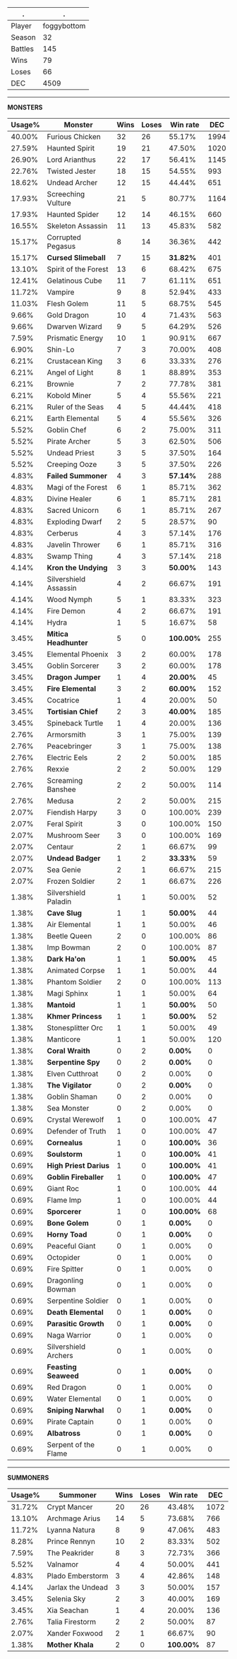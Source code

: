 .|.
|-|-
Player|foggybottom
Season|32
Battles|145
Wins|79
Loses|66
DEC|4509

---
**MONSTERS**

Usage%|Monster|Wins|Loses|Win rate|DEC|
-|-|-|-|-|-|
40.00%|Furious Chicken|32|26|55.17%|1994|
27.59%|Haunted Spirit|19|21|47.50%|1020|
26.90%|Lord Arianthus|22|17|56.41%|1145|
22.76%|Twisted Jester|18|15|54.55%|993|
18.62%|Undead Archer|12|15|44.44%|651|
17.93%|Screeching Vulture|21|5|80.77%|1164|
17.93%|Haunted Spider|12|14|46.15%|660|
16.55%|Skeleton Assassin|11|13|45.83%|582|
15.17%|Corrupted Pegasus|8|14|36.36%|442|
15.17%|**Cursed Slimeball**|7|15|**31.82%**|401|
13.10%|Spirit of the Forest|13|6|68.42%|675|
12.41%|Gelatinous Cube|11|7|61.11%|651|
11.72%|Vampire|9|8|52.94%|433|
11.03%|Flesh Golem|11|5|68.75%|545|
9.66%|Gold Dragon|10|4|71.43%|563|
9.66%|Dwarven Wizard|9|5|64.29%|526|
7.59%|Prismatic Energy|10|1|90.91%|667|
6.90%|Shin-Lo|7|3|70.00%|408|
6.21%|Crustacean King|3|6|33.33%|276|
6.21%|Angel of Light|8|1|88.89%|353|
6.21%|Brownie|7|2|77.78%|381|
6.21%|Kobold Miner|5|4|55.56%|221|
6.21%|Ruler of the Seas|4|5|44.44%|418|
6.21%|Earth Elemental|5|4|55.56%|326|
5.52%|Goblin Chef|6|2|75.00%|311|
5.52%|Pirate Archer|5|3|62.50%|506|
5.52%|Undead Priest|3|5|37.50%|164|
5.52%|Creeping Ooze|3|5|37.50%|226|
4.83%|**Failed Summoner**|4|3|**57.14%**|288|
4.83%|Magi of the Forest|6|1|85.71%|362|
4.83%|Divine Healer|6|1|85.71%|281|
4.83%|Sacred Unicorn|6|1|85.71%|267|
4.83%|Exploding Dwarf|2|5|28.57%|90|
4.83%|Cerberus|4|3|57.14%|176|
4.83%|Javelin Thrower|6|1|85.71%|316|
4.83%|Swamp Thing|4|3|57.14%|218|
4.14%|**Kron the Undying**|3|3|**50.00%**|143|
4.14%|Silvershield Assassin|4|2|66.67%|191|
4.14%|Wood Nymph|5|1|83.33%|323|
4.14%|Fire Demon|4|2|66.67%|191|
4.14%|Hydra|1|5|16.67%|58|
3.45%|**Mitica Headhunter**|5|0|**100.00%**|255|
3.45%|Elemental Phoenix|3|2|60.00%|178|
3.45%|Goblin Sorcerer|3|2|60.00%|178|
3.45%|**Dragon Jumper**|1|4|**20.00%**|45|
3.45%|**Fire Elemental**|3|2|**60.00%**|152|
3.45%|Cocatrice|1|4|20.00%|50|
3.45%|**Tortisian Chief**|2|3|**40.00%**|185|
3.45%|Spineback Turtle|1|4|20.00%|136|
2.76%|Armorsmith|3|1|75.00%|139|
2.76%|Peacebringer|3|1|75.00%|138|
2.76%|Electric Eels|2|2|50.00%|185|
2.76%|Rexxie|2|2|50.00%|129|
2.76%|Screaming Banshee|2|2|50.00%|114|
2.76%|Medusa|2|2|50.00%|215|
2.07%|Fiendish Harpy|3|0|100.00%|239|
2.07%|Feral Spirit|3|0|100.00%|150|
2.07%|Mushroom Seer|3|0|100.00%|169|
2.07%|Centaur|2|1|66.67%|99|
2.07%|**Undead Badger**|1|2|**33.33%**|59|
2.07%|Sea Genie|2|1|66.67%|215|
2.07%|Frozen Soldier|2|1|66.67%|226|
1.38%|Silvershield Paladin|1|1|50.00%|52|
1.38%|**Cave Slug**|1|1|**50.00%**|44|
1.38%|Air Elemental|1|1|50.00%|46|
1.38%|Beetle Queen|2|0|100.00%|86|
1.38%|Imp Bowman|2|0|100.00%|87|
1.38%|**Dark Ha'on**|1|1|**50.00%**|45|
1.38%|Animated Corpse|1|1|50.00%|44|
1.38%|Phantom Soldier|2|0|100.00%|113|
1.38%|Magi Sphinx|1|1|50.00%|64|
1.38%|**Mantoid**|1|1|**50.00%**|50|
1.38%|**Khmer Princess**|1|1|**50.00%**|52|
1.38%|Stonesplitter Orc|1|1|50.00%|49|
1.38%|Manticore|1|1|50.00%|120|
1.38%|**Coral Wraith**|0|2|**0.00%**|0|
1.38%|**Serpentine Spy**|0|2|**0.00%**|0|
1.38%|Elven Cutthroat|0|2|0.00%|0|
1.38%|**The Vigilator**|0|2|**0.00%**|0|
1.38%|Goblin Shaman|0|2|0.00%|0|
1.38%|Sea Monster|0|2|0.00%|0|
0.69%|Crystal Werewolf|1|0|100.00%|47|
0.69%|Defender of Truth|1|0|100.00%|47|
0.69%|**Cornealus**|1|0|**100.00%**|36|
0.69%|**Soulstorm**|1|0|**100.00%**|41|
0.69%|**High Priest Darius**|1|0|**100.00%**|41|
0.69%|**Goblin Fireballer**|1|0|**100.00%**|47|
0.69%|Giant Roc|1|0|100.00%|44|
0.69%|Flame Imp|1|0|100.00%|44|
0.69%|**Sporcerer**|1|0|**100.00%**|68|
0.69%|**Bone Golem**|0|1|**0.00%**|0|
0.69%|**Horny Toad**|0|1|**0.00%**|0|
0.69%|Peaceful Giant|0|1|0.00%|0|
0.69%|Octopider|0|1|0.00%|0|
0.69%|Fire Spitter|0|1|0.00%|0|
0.69%|Dragonling Bowman|0|1|0.00%|0|
0.69%|Serpentine Soldier|0|1|0.00%|0|
0.69%|**Death Elemental**|0|1|**0.00%**|0|
0.69%|**Parasitic Growth**|0|1|**0.00%**|0|
0.69%|Naga Warrior|0|1|0.00%|0|
0.69%|Silvershield Archers|0|1|0.00%|0|
0.69%|**Feasting Seaweed**|0|1|**0.00%**|0|
0.69%|Red Dragon|0|1|0.00%|0|
0.69%|Water Elemental|0|1|0.00%|0|
0.69%|**Sniping Narwhal**|0|1|**0.00%**|0|
0.69%|Pirate Captain|0|1|0.00%|0|
0.69%|**Albatross**|0|1|**0.00%**|0|
0.69%|Serpent of the Flame|0|1|0.00%|0|

---
**SUMMONERS**

Usage%|Summoner|Wins|Loses|Win rate|DEC|
-|-|-|-|-|-|
31.72%|Crypt Mancer|20|26|43.48%|1072|
13.10%|Archmage Arius|14|5|73.68%|766|
11.72%|Lyanna Natura|8|9|47.06%|483|
8.28%|Prince Rennyn|10|2|83.33%|502|
7.59%|The Peakrider|8|3|72.73%|366|
5.52%|Valnamor|4|4|50.00%|441|
4.83%|Plado Emberstorm|3|4|42.86%|148|
4.14%|Jarlax the Undead|3|3|50.00%|157|
3.45%|Selenia Sky|2|3|40.00%|169|
3.45%|Xia Seachan|1|4|20.00%|136|
2.76%|Talia Firestorm|2|2|50.00%|87|
2.07%|Xander Foxwood|2|1|66.67%|90|
1.38%|**Mother Khala**|2|0|**100.00%**|87|
